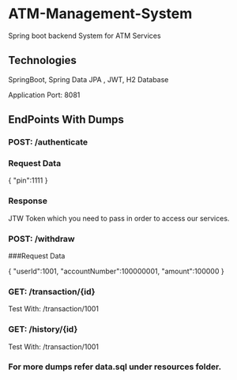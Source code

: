 # ATM-Management-System
Spring boot backend System for ATM Services

## Technologies
SpringBoot,   Spring Data JPA ,  JWT,   H2 Database

Application Port: 8081

## EndPoints With Dumps

### POST: /authenticate

### Request Data

{ "pin":1111 }
### Response 
JTW Token which you need to pass in order to access our services.


### POST: /withdraw

###Request Data

{
    "userId":1001,
    "accountNumber":100000001,
    "amount":100000
}

### GET: /transaction/{id}

Test With: /transaction/1001

### GET: /history/{id}

Test With: /transaction/1001

### For more dumps refer data.sql under resources folder.

